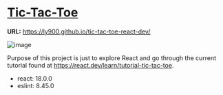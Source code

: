 # [Tic-Tac-Toe](https://github.com/Ly900/tic-tac-toe-react-dev/assets/12722650/6cdae7d9-7639-4ee2-bf2c-bd0a6f70a723)

**URL:** https://ly900.github.io/tic-tac-toe-react-dev/

![image](https://github.com/Ly900/tic-tac-toe-react-dev/assets/12722650/6cdae7d9-7639-4ee2-bf2c-bd0a6f70a723)

Purpose of this project is just to explore React and go through the current tutorial found at https://react.dev/learn/tutorial-tic-tac-toe.

- react: 18.0.0
- eslint: 8.45.0
